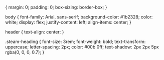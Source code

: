  {
    margin: 0;
    padding: 0;
    box-sizing: border-box;
  }
  
  body {
    font-family: Arial, sans-serif;
    background-color: #1b2328;
    color: white;
    display: flex;
    justify-content: left;
    align-items: center;
  }
  
  header {
    text-align: center;
  }
  
  .steam-heading {
    font-size: 3rem;
    font-weight: bold;
    text-transform: uppercase;
    letter-spacing: 2px;
    color: #00b
    0ff;
    text-shadow: 2px 2px 5px rgba(0, 0, 0, 0.7);
  }
  

